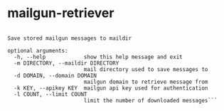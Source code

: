 # mailgun-retriever

```usage: mailgun-retriever.py [-h] -m DIRECTORY -d DOMAIN [-k KEY] [-l COUNT]

Save stored mailgun messages to maildir

optional arguments:
  -h, --help            show this help message and exit
  -m DIRECTORY, --maildir DIRECTORY
                        mail directory used to save messages to
  -d DOMAIN, --domain DOMAIN
                        mailgun domain to retrieve message from
  -k KEY, --apikey KEY  mailgun api key used for authentication
  -l COUNT, --limit COUNT
                        limit the number of downloaded messages```
